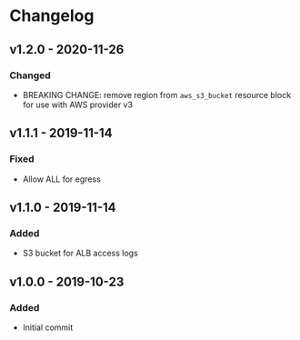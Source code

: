 # Changelog

## v1.2.0 - 2020-11-26

### Changed

- BREAKING CHANGE: remove region from `aws_s3_bucket` resource block for use with AWS provider v3

## v1.1.1 - 2019-11-14

### Fixed

- Allow ALL for egress

## v1.1.0 - 2019-11-14

### Added

- S3 bucket for ALB access logs

## v1.0.0 - 2019-10-23

### Added

- Initial commit
